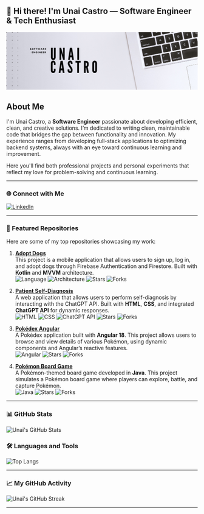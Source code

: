 ## 👋 Hi there! I'm Unai Castro — Software Engineer & Tech Enthusiast

![Banner](https://github.com/UnaiCastro/UnaiCastro/blob/main/Banner%20para%20Linkedin%20Community%20Manager%20Simple%20Blanco.png)

## About Me
I'm Unai Castro, a **Software Engineer** passionate about developing efficient, clean, and creative solutions. I’m dedicated to writing clean, maintainable code that bridges the gap between functionality and innovation. My experience ranges from developing full-stack applications to optimizing backend systems, always with an eye toward continuous learning and improvement.

Here you'll find both professional projects and personal experiments that reflect my love for problem-solving and continuous learning.

---

### 🌐 Connect with Me
[![LinkedIn](https://img.shields.io/badge/LinkedIn-0A66C2?style=for-the-badge&logo=linkedin&logoColor=white)](www.linkedin.com/in/unai-castro-3458132a6)

---

### 📂 Featured Repositories
Here are some of my top repositories showcasing my work:

1. [**Adopt Dogs**](https://github.com/UnaiCastro/LogInSignUpFirebaseCompose)  
   This project is a mobile application that allows users to sign up, log in, and adopt dogs through Firebase Authentication and Firestore. Built with **Kotlin** and **MVVM** architecture.  
   ![Language](https://img.shields.io/badge/Kotlin-%230095D5.svg?style=for-the-badge&logo=kotlin&logoColor=white) ![Architecture](https://img.shields.io/badge/MVVM-%23FF4081.svg?style=for-the-badge) ![Stars](https://img.shields.io/github/stars/UnaiCastro/LogInSignUpFirebaseCompose?style=social) ![Forks](https://img.shields.io/github/forks/UnaiCastro/LogInSignUpFirebaseCompose?style=social)


2. [**Patient Self-Diagnosis**](https://github.com/UnaiCastro/AutodiagnosticoPacientes)  
   A web application that allows users to perform self-diagnosis by interacting with the ChatGPT API. Built with **HTML**, **CSS**, and integrated **ChatGPT API** for dynamic responses.  
   ![HTML](https://img.shields.io/badge/HTML-%23E34F26.svg?style=for-the-badge&logo=html5&logoColor=white) ![CSS](https://img.shields.io/badge/CSS-%231572B6.svg?style=for-the-badge&logo=css3&logoColor=white) ![ChatGPT API](https://img.shields.io/badge/ChatGPT_API-%2300A86B.svg?style=for-the-badge) ![Stars](https://img.shields.io/github/stars/UnaiCastro/AutodiagnosticoPacientes?style=social) ![Forks](https://img.shields.io/github/forks/UnaiCastro/AutodiagnosticoPacientes?style=social)


3. [**Pokédex Angular**](https://github.com/UnaiCastro/PokemonAngular)  
   A Pokédex application built with **Angular 18**. This project allows users to browse and view details of various Pokémon, using dynamic components and Angular’s reactive features.  
   ![Angular](https://img.shields.io/badge/Angular-18-DD0031?style=for-the-badge&logo=angular&logoColor=white) ![Stars](https://img.shields.io/github/stars/UnaiCastro/PokemonAngular?style=social) ![Forks](https://img.shields.io/github/forks/UnaiCastro/PokemonAngular?style=social)


4. [**Pokémon Board Game**](https://github.com/UnaiCastro/UniversidadPokemonVasco)  
   A Pokémon-themed board game developed in **Java**. This project simulates a Pokémon board game where players can explore, battle, and capture Pokémon.  
   ![Java](https://img.shields.io/badge/Java-%23ED8B00.svg?style=for-the-badge&logo=java&logoColor=white) ![Stars](https://img.shields.io/github/stars/UnaiCastro/UniversidadPokemonVasco?style=social) ![Forks](https://img.shields.io/github/forks/UnaiCastro/UniversidadPokemonVasco?style=social)


---

### 📊 GitHub Stats

![Unai's GitHub Stats](https://github-readme-stats.vercel.app/api?username=UnaiCastro&show_icons=true&theme=radical)

### 🛠️ Languages and Tools

![Top Langs](https://github-readme-stats.vercel.app/api/top-langs/?username=UnaiCastro&layout=compact&theme=radical)

---

### 📈 My GitHub Activity

![Unai's GitHub Streak](https://github-readme-streak-stats.herokuapp.com/?user=UnaiCastro&theme=radical)

---



